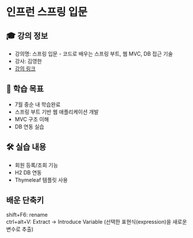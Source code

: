 # 인프런 스프링 입문

## 🎓 강의 정보
- 강의명: 스프링 입문 - 코드로 배우는 스프링 부트, 웹 MVC, DB 접근 기술
- 강사: 김영한
- [강의 링크]([https://www.inflearn.com/course/스프링-입문](https://inf.run/deYaF))

## 📌 학습 목표
- 7월 중순 내 학습완료
- 스프링 부트 기반 웹 애플리케이션 개발
- MVC 구조 이해
- DB 연동 실습

## 🛠️ 실습 내용
- 회원 등록/조회 기능
- H2 DB 연동
- Thymeleaf 템플릿 사용

## 배운 단축키
shift+F6: rename <br>
ctrl+alt+V: Extract -> Introduce Variable (선택한 표현식(expression)을 새로운 변수로 추출)
